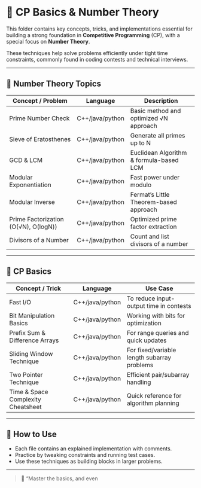 # 🚀 CP Basics & Number Theory

This folder contains key concepts, tricks, and implementations essential for building a strong foundation in **Competitive Programming** (CP), with a special focus on **Number Theory**.

These techniques help solve problems efficiently under tight time constraints, commonly found in coding contests and technical interviews.

---

## 🧮 Number Theory Topics

| Concept / Problem                     | Language | Description                                |
|--------------------------------------|----------|--------------------------------------------|
| Prime Number Check                   | C++/java/python      | Basic method and optimized √N approach     |
| Sieve of Eratosthenes                | C++/java/python      | Generate all primes up to N                |
| GCD & LCM                            | C++/java/python      | Euclidean Algorithm & formula-based LCM    |
| Modular Exponentiation               | C++/java/python      | Fast power under modulo                    |
| Modular Inverse                      | C++/java/python      | Fermat’s Little Theorem-based approach     |
| Prime Factorization (O(√N), O(logN)) | C++/java/python      | Optimized prime factor extraction          |
| Divisors of a Number                 | C++/java/python      | Count and list divisors of a number        |

---

## 🧠 CP Basics

| Concept / Trick                      | Language | Use Case                                   |
|-------------------------------------|----------|---------------------------------------------|
| Fast I/O                            | C++/java/python      | To reduce input-output time in contests     |
| Bit Manipulation Basics             | C++/java/python      | Working with bits for optimization          |
| Prefix Sum & Difference Arrays      | C++/java/python      | For range queries and quick updates         |
| Sliding Window Technique            | C++/java/python      | For fixed/variable length subarray problems |
| Two Pointer Technique               | C++/java/python      | Efficient pair/subarray handling            |
| Time & Space Complexity Cheatsheet  | C++/java/python      | Quick reference for algorithm planning      |

---

## 🔧 How to Use

- Each file contains an explained implementation with comments.
- Practice by tweaking constraints and running test cases.
- Use these techniques as building blocks in larger problems.

---

> 🧠 “Master the basics, and even
